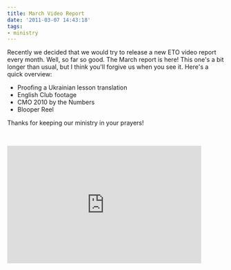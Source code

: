 ```yaml
---
title: March Video Report
date: '2011-03-07 14:43:18'
tags:
- ministry
---
```


Recently we decided that we would try to release a new ETO video report every month. Well, so far so good. The March report is here! This one's a bit longer than usual, but I think you'll forgive us when you see it. Here's a quick overview:
<ul>
	<li>Proofing a Ukrainian lesson translation</li>
	<li>English Club footage</li>
	<li>CMO 2010 by the Numbers</li>
	<li>Blooper Reel</li>
</ul>
Thanks for keeping our ministry in your prayers!

&nbsp;

<iframe title="YouTube video player" width="450" height="273" src="http://www.youtube.com/embed/pR2NILBTW5A" frameborder="0" allowfullscreen></iframe>
